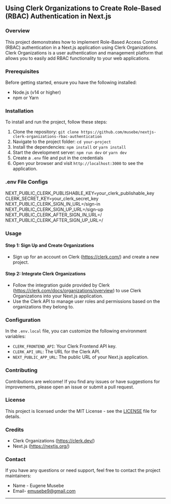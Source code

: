 ## Using Clerk Organizations to Create Role-Based (RBAC) Authentication in Next.js



### Overview

This project demonstrates how to implement Role-Based Access Control (RBAC) authentication in a Next.js application using Clerk Organizations. Clerk Organizations is a user authentication and management platform that allows you to easily add RBAC functionality to your web applications.

### Prerequisites

Before getting started, ensure you have the following installed:

- Node.js (v14 or higher)
- npm or Yarn

### Installation

To install and run the project, follow these steps:

1. Clone the repository: `git clone https://github.com/musebe/nextjs-clerk-organizations-rbac-authentication`
2. Navigate to the project folder: `cd your-project`
3. Install the dependencies: `npm install` or `yarn install`
4. Start the development server: `npm run dev` or `yarn dev`
5. Create a `.env` file and put in the credentials
5. Open your browser and visit `http://localhost:3000` to see the application.


### .env File Configs

NEXT_PUBLIC_CLERK_PUBLISHABLE_KEY=your_clerk_publishable_key
CLERK_SECRET_KEY=your_clerk_secret_key
NEXT_PUBLIC_CLERK_SIGN_IN_URL=/sign-in
NEXT_PUBLIC_CLERK_SIGN_UP_URL=/sign-up
NEXT_PUBLIC_CLERK_AFTER_SIGN_IN_URL=/
NEXT_PUBLIC_CLERK_AFTER_SIGN_UP_URL=/


### Usage

#### Step 1: Sign Up and Create Organizations

- Sign up for an account on Clerk (https://clerk.com/) and create a new project.

#### Step 2: Integrate Clerk Organizations

- Follow the integration guide provided by Clerk (https://clerk.com/docs/organizations/overview) to use Clerk Organizations into your Next.js application.
- Use the Clerk API to manage user roles and permissions based on the organizations they belong to.

### Configuration

In the `.env.local` file, you can customize the following environment variables:

- `CLERK_FRONTEND_API`: Your Clerk Frontend API key.
- `CLERK_API_URL`: The URL for the Clerk API.
- `NEXT_PUBLIC_APP_URL`: The public URL of your Next.js application.

### Contributing

Contributions are welcome! If you find any issues or have suggestions for improvements, please open an issue or submit a pull request.

### License

This project is licensed under the MIT License - see the [LICENSE](LICENSE) file for details.

### Credits

- Clerk Organizations (https://clerk.dev/)
- Next.js (https://nextjs.org/)

### Contact

If you have any questions or need support, feel free to contact the project maintainers:

- Name - Eugene Musebe
- Email- emusebe9@gmail.com

---

